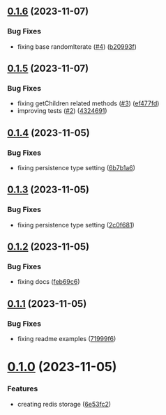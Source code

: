 ## [0.1.6](https://github.com/codibre/nodejs-tree-key-cache-redis-storage/compare/v0.1.5...v0.1.6) (2023-11-07)


### Bug Fixes

* fixing base randomIterate ([#4](https://github.com/codibre/nodejs-tree-key-cache-redis-storage/issues/4)) ([b20993f](https://github.com/codibre/nodejs-tree-key-cache-redis-storage/commit/b20993f9c0a15d7b470e4a0422eeb67f5c24549d))

## [0.1.5](https://github.com/codibre/nodejs-tree-key-cache-redis-storage/compare/v0.1.4...v0.1.5) (2023-11-07)


### Bug Fixes

* fixing getChildren related methods ([#3](https://github.com/codibre/nodejs-tree-key-cache-redis-storage/issues/3)) ([ef477fd](https://github.com/codibre/nodejs-tree-key-cache-redis-storage/commit/ef477fdc2456e315c565d8ef56cc09a93eba9490))
* improving tests ([#2](https://github.com/codibre/nodejs-tree-key-cache-redis-storage/issues/2)) ([4324691](https://github.com/codibre/nodejs-tree-key-cache-redis-storage/commit/43246911a19aef38d09c48d17e747e3f1755e938))

## [0.1.4](https://github.com/codibre/nodejs-tree-key-cache-redis-storage/compare/v0.1.3...v0.1.4) (2023-11-05)


### Bug Fixes

* fixing persistence type setting ([6b7b1a6](https://github.com/codibre/nodejs-tree-key-cache-redis-storage/commit/6b7b1a66393e017d2ad2bb321118a4794c5974f7))

## [0.1.3](https://github.com/codibre/nodejs-tree-key-cache-redis-storage/compare/v0.1.2...v0.1.3) (2023-11-05)


### Bug Fixes

* fixing persistence type setting ([2c0f681](https://github.com/codibre/nodejs-tree-key-cache-redis-storage/commit/2c0f6814b7de5f33b3b9c5e8fc5677d7dc432f67))

## [0.1.2](https://github.com/codibre/nodejs-tree-key-cache-redis-storage/compare/v0.1.1...v0.1.2) (2023-11-05)


### Bug Fixes

* fixing docs ([feb69c6](https://github.com/codibre/nodejs-tree-key-cache-redis-storage/commit/feb69c66d528672638d932096221d3c23f046cce))

## [0.1.1](https://github.com/codibre/nodejs-tree-key-cache-redis-storage/compare/v0.1.0...v0.1.1) (2023-11-05)


### Bug Fixes

* fixing readme examples ([71999f6](https://github.com/codibre/nodejs-tree-key-cache-redis-storage/commit/71999f64d594a92bd4a418c8f0b9f4b98e9dd42a))

# [0.1.0](https://github.com/codibre/nodejs-tree-key-cache-redis-storage/compare/v0.0.0...v0.1.0) (2023-11-05)


### Features

* creating redis storage ([6e53fc2](https://github.com/codibre/nodejs-tree-key-cache-redis-storage/commit/6e53fc2f75e92307de13c35d8088c0e446ce77f3))
